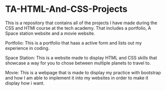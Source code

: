 # TA-HTML-And-CSS-Projects
This is a repository that contains all of the projects I have made during the CSS and HTMl course at the tech academy.
That includes a portfolio, A Space station website and a movie website.

Portfolio:
This is a portfolio that haas a active form and lists out my experience in coding.

Space Station:
This is a website made to display HTML and CSS skills that showcase a way for you to chose between multiple planets to travel to.

Movie:
This is a webpage that is made to display my practice with bootstrap and how I am able to implement it into my websites in order to make it display how i want.
